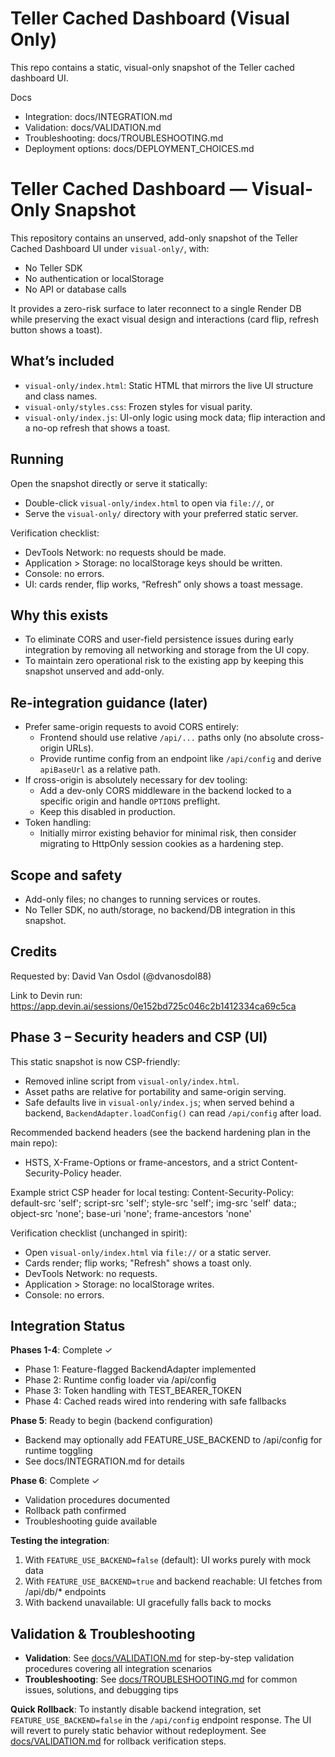 # Teller Cached Dashboard (Visual Only)

This repo contains a static, visual-only snapshot of the Teller cached dashboard UI.

Docs
- Integration: docs/INTEGRATION.md
- Validation: docs/VALIDATION.md
- Troubleshooting: docs/TROUBLESHOOTING.md
- Deployment options: docs/DEPLOYMENT_CHOICES.md


# Teller Cached Dashboard — Visual-Only Snapshot

This repository contains an unserved, add-only snapshot of the Teller Cached Dashboard UI under `visual-only/`, with:
- No Teller SDK
- No authentication or localStorage
- No API or database calls

It provides a zero-risk surface to later reconnect to a single Render DB while preserving the exact visual design and interactions (card flip, refresh button shows a toast).

## What’s included

- `visual-only/index.html`: Static HTML that mirrors the live UI structure and class names.
- `visual-only/styles.css`: Frozen styles for visual parity.
- `visual-only/index.js`: UI-only logic using mock data; flip interaction and a no-op refresh that shows a toast.

## Running

Open the snapshot directly or serve it statically:
- Double-click `visual-only/index.html` to open via `file://`, or
- Serve the `visual-only/` directory with your preferred static server.

Verification checklist:
- DevTools Network: no requests should be made.
- Application > Storage: no localStorage keys should be written.
- Console: no errors.
- UI: cards render, flip works, “Refresh” only shows a toast message.

## Why this exists

- To eliminate CORS and user-field persistence issues during early integration by removing all networking and storage from the UI copy.
- To maintain zero operational risk to the existing app by keeping this snapshot unserved and add-only.

## Re-integration guidance (later)

- Prefer same-origin requests to avoid CORS entirely:
  - Frontend should use relative `/api/...` paths only (no absolute cross-origin URLs).
  - Provide runtime config from an endpoint like `/api/config` and derive `apiBaseUrl` as a relative path.
- If cross-origin is absolutely necessary for dev tooling:
  - Add a dev-only CORS middleware in the backend locked to a specific origin and handle `OPTIONS` preflight.
  - Keep this disabled in production.
- Token handling:
  - Initially mirror existing behavior for minimal risk, then consider migrating to HttpOnly session cookies as a hardening step.

## Scope and safety

- Add-only files; no changes to running services or routes.
- No Teller SDK, no auth/storage, no backend/DB integration in this snapshot.

## Credits

Requested by: David Van Osdol (@dvanosdol88)

Link to Devin run: https://app.devin.ai/sessions/0e152bd725c046c2b1412334ca69c5ca
## Phase 3 – Security headers and CSP (UI)

This static snapshot is now CSP-friendly:
- Removed inline script from `visual-only/index.html`.
- Asset paths are relative for portability and same-origin serving.
- Safe defaults live in `visual-only/index.js`; when served behind a backend, `BackendAdapter.loadConfig()` can read `/api/config` after load.

Recommended backend headers (see the backend hardening plan in the main repo):
- HSTS, X-Frame-Options or frame-ancestors, and a strict Content-Security-Policy header.

Example strict CSP header for local testing:
Content-Security-Policy: default-src 'self'; script-src 'self'; style-src 'self'; img-src 'self' data:; object-src 'none'; base-uri 'none'; frame-ancestors 'none'

Verification checklist (unchanged in spirit):
- Open `visual-only/index.html` via `file://` or a static server.
- Cards render; flip works; "Refresh" shows a toast only.
- DevTools Network: no requests.
- Application > Storage: no localStorage writes.
- Console: no errors.

## Integration Status

**Phases 1-4**: Complete ✓
- Phase 1: Feature-flagged BackendAdapter implemented
- Phase 2: Runtime config loader via /api/config
- Phase 3: Token handling with TEST_BEARER_TOKEN
- Phase 4: Cached reads wired into rendering with safe fallbacks

**Phase 5**: Ready to begin (backend configuration)
- Backend may optionally add FEATURE_USE_BACKEND to /api/config for runtime toggling
- See docs/INTEGRATION.md for details

**Phase 6**: Complete ✓
- Validation procedures documented
- Rollback path confirmed
- Troubleshooting guide available

**Testing the integration**:
1. With `FEATURE_USE_BACKEND=false` (default): UI works purely with mock data
2. With `FEATURE_USE_BACKEND=true` and backend reachable: UI fetches from /api/db/* endpoints
3. With backend unavailable: UI gracefully falls back to mocks

## Validation & Troubleshooting

- **Validation**: See [docs/VALIDATION.md](docs/VALIDATION.md) for step-by-step validation procedures covering all integration scenarios
- **Troubleshooting**: See [docs/TROUBLESHOOTING.md](docs/TROUBLESHOOTING.md) for common issues, solutions, and debugging tips

**Quick Rollback**: To instantly disable backend integration, set `FEATURE_USE_BACKEND=false` in the `/api/config` endpoint response. The UI will revert to purely static behavior without redeployment. See [docs/VALIDATION.md](docs/VALIDATION.md#rollback-verification) for rollback verification steps.
